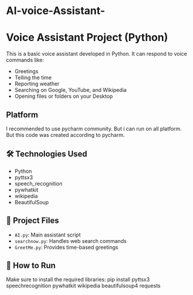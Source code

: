 # AI-voice-Assistant-
# Voice Assistant Project (Python)

This is a basic voice assistant developed in Python. It can respond to voice commands like:

- Greetings
- Telling the time
- Reporting weather
- Searching on Google, YouTube, and Wikipedia
- Opening files or folders on your Desktop

## Platform 
I recommended to use pycharm community. But i can run on all platform. But this code was created according to pycharm.

## 🛠️ Technologies Used

- Python
- pyttsx3
- speech_recognition
- pywhatkit
- wikipedia
- BeautifulSoup

## 📁 Project Files

- `AI.py`: Main assistant script
- `searchnow.py`: Handles web search commands
- `GreetMe.py`: Provides time-based greetings

## 🚀 How to Run

Make sure to install the required libraries:
pip install pyttsx3 speechrecognition pywhatkit wikipedia beautifulsoup4 requests
